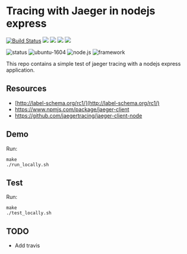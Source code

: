 # Tracing with Jaeger in nodejs express

[![Build Status](https://travis-ci.org/jecnua/tracing-nodejs.svg?branch=master)](https://travis-ci.org/jecnua/tracing-nodejs)
[![](https://images.microbadger.com/badges/image/jecnua/tracing-nodejs.svg)](https://microbadger.com/images/jecnua/tracing-nodejs "Get your own image badge on microbadger.com")
[![](https://images.microbadger.com/badges/version/jecnua/tracing-nodejs.svg)](https://microbadger.com/images/jecnua/tracing-nodejs "Get your own version badge on microbadger.com")
[![](https://images.microbadger.com/badges/commit/jecnua/tracing-nodejs.svg)](https://microbadger.com/images/jecnua/tracing-nodejs "Get your own commit badge on microbadger.com")
[![](https://images.microbadger.com/badges/license/jecnua/tracing-nodejs.svg)](https://microbadger.com/images/jecnua/tracing-nodejs "Get your own license badge on microbadger.com")

![status](https://img.shields.io/badge/project_status-active-green.svg)
![ubuntu-1604](https://img.shields.io/badge/ubuntu-18.04-green.svg)
![node.js](https://img.shields.io/badge/node.js-v8.10.0-green.svg)
![framework](https://img.shields.io/badge/express-v4.16.3-green.svg)

This repo contains a simple test of jaeger tracing with a nodejs express
application.

## Resources

- [http://label-schema.org/rc1/](http://label-schema.org/rc1/)
- https://www.npmjs.com/package/jaeger-client
- https://github.com/jaegertracing/jaeger-client-node

## Demo

Run:

    make
    ./run_locally.sh

## Test

Run:

    make
    ./test_locally.sh

## TODO

- Add travis
